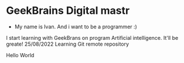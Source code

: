 # GeekBrains Digital mastr

* My name is Ivan. And i want to be a programmer :)

I start learning with GeekBrans on program Artificial intelligence.
It'll be greate!
25/08/2022 Learning Git remote repository


Hello World
